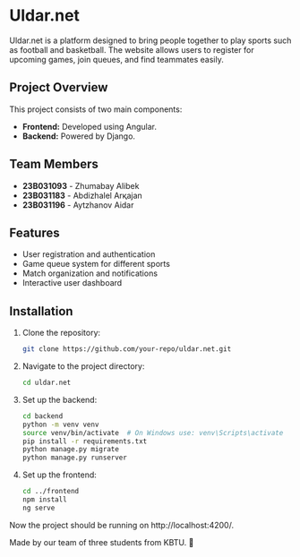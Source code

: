 # Uldar.net

Uldar.net is a platform designed to bring people together to play sports such as football and basketball. The website allows users to register for upcoming games, join queues, and find teammates easily.

## Project Overview

This project consists of two main components:

- **Frontend:** Developed using Angular.
- **Backend:** Powered by Django.

## Team Members

- **23B031093** - Zhumabay Alibek  
- **23B031183** - Abdizhalel Arқajan
- **23B031196** - Aytzhanov Aidar

## Features

- User registration and authentication
- Game queue system for different sports
- Match organization and notifications
- Interactive user dashboard

## Installation

1. Clone the repository:
   ```bash
   git clone https://github.com/your-repo/uldar.net.git
2. Navigate to the project directory:
   ```bash
   cd uldar.net
3. Set up the backend:
   ```bash
   cd backend
   python -m venv venv
   source venv/bin/activate  # On Windows use: venv\Scripts\activate
   pip install -r requirements.txt
   python manage.py migrate
   python manage.py runserver
4. Set up the frontend:
   ```bash
   cd ../frontend
   npm install
   ng serve

Now the project should be running on http://localhost:4200/.



Made by our team of three students from KBTU. 🚀
